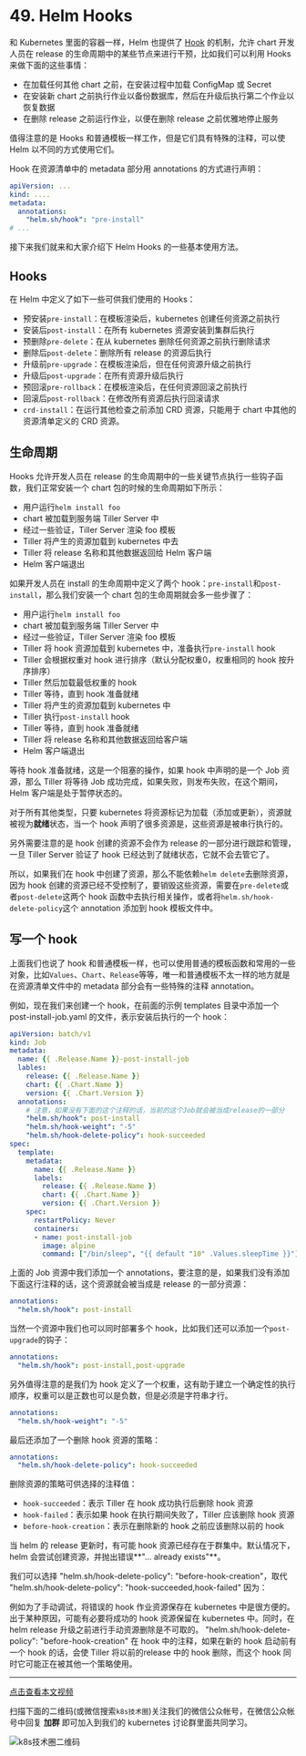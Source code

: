 # 49. Helm Hooks
和 Kubernetes 里面的容器一样，Helm 也提供了 [Hook](https://docs.helm.sh/developing_charts/#hooks) 的机制，允许 chart 开发人员在 release 的生命周期中的某些节点来进行干预，比如我们可以利用 Hooks 来做下面的这些事情：

* 在加载任何其他 chart 之前，在安装过程中加载 ConfigMap 或 Secret
* 在安装新 chart 之前执行作业以备份数据库，然后在升级后执行第二个作业以恢复数据
* 在删除 release 之前运行作业，以便在删除 release 之前优雅地停止服务

值得注意的是 Hooks 和普通模板一样工作，但是它们具有特殊的注释，可以使 Helm 以不同的方式使用它们。

Hook 在资源清单中的 metadata 部分用 annotations 的方式进行声明：
```yaml
apiVersion: ...
kind: ....
metadata:
  annotations:
    "helm.sh/hook": "pre-install"
# ...
```

接下来我们就来和大家介绍下 Helm Hooks 的一些基本使用方法。

## Hooks
在 Helm 中定义了如下一些可供我们使用的 Hooks：

* 预安装`pre-install`：在模板渲染后，kubernetes 创建任何资源之前执行
* 安装后`post-install`：在所有 kubernetes 资源安装到集群后执行
* 预删除`pre-delete`：在从 kubernetes 删除任何资源之前执行删除请求
* 删除后`post-delete`：删除所有 release 的资源后执行
* 升级前`pre-upgrade`：在模板渲染后，但在任何资源升级之前执行
* 升级后`post-upgrade`：在所有资源升级后执行
* 预回滚`pre-rollback`：在模板渲染后，在任何资源回滚之前执行
* 回滚后`post-rollback`：在修改所有资源后执行回滚请求
* `crd-install`：在运行其他检查之前添加 CRD 资源，只能用于 chart 中其他的资源清单定义的 CRD 资源。



## 生命周期
Hooks 允许开发人员在 release 的生命周期中的一些关键节点执行一些钩子函数，我们正常安装一个 chart 包的时候的生命周期如下所示：

* 用户运行`helm install foo`
* chart 被加载到服务端 Tiller Server 中
* 经过一些验证，Tiller Server 渲染 foo 模板
* Tiller 将产生的资源加载到 kubernetes 中去
* Tiller 将 release 名称和其他数据返回给 Helm 客户端
* Helm 客户端退出

如果开发人员在 install 的生命周期中定义了两个 hook：`pre-install`和`post-install`，那么我们安装一个 chart 包的生命周期就会多一些步骤了：

* 用户运行`helm install foo`
* chart 被加载到服务端 Tiller Server 中
* 经过一些验证，Tiller Server 渲染 foo 模板
* Tiller 将 hook 资源加载到 kubernetes 中，准备执行`pre-install` hook
* Tiller 会根据权重对 hook 进行排序（默认分配权重0，权重相同的 hook 按升序排序）
* Tiller 然后加载最低权重的 hook
* Tiller 等待，直到 hook 准备就绪
* Tiller 将产生的资源加载到 kubernetes 中
* Tiller 执行`post-install` hook
* Tiller 等待，直到 hook 准备就绪
* Tiller 将 release 名称和其他数据返回给客户端
* Helm 客户端退出

等待 hook 准备就绪，这是一个阻塞的操作，如果 hook 中声明的是一个 Job 资源，那么 Tiller 将等待 Job 成功完成，如果失败，则发布失败，在这个期间，Helm 客户端是处于暂停状态的。

对于所有其他类型，只要 kubernetes 将资源标记为加载（添加或更新），资源就被视为**就绪**状态，当一个 hook 声明了很多资源是，这些资源是被串行执行的。

另外需要注意的是 hook 创建的资源不会作为 release 的一部分进行跟踪和管理，一旦 Tiller Server 验证了 hook 已经达到了就绪状态，它就不会去管它了。

所以，如果我们在 hook 中创建了资源，那么不能依赖`helm delete`去删除资源，因为 hook 创建的资源已经不受控制了，要销毁这些资源，需要在`pre-delete`或者`post-delete`这两个 hook 函数中去执行相关操作，或者将`helm.sh/hook-delete-policy`这个 annotation 添加到 hook 模板文件中。

## 写一个 hook
上面我们也说了 hook 和普通模板一样，也可以使用普通的模板函数和常用的一些对象，比如`Values`、`Chart`、`Release`等等，唯一和普通模板不太一样的地方就是在资源清单文件中的 metadata 部分会有一些特殊的注释 annotation。

例如，现在我们来创建一个 hook，在前面的示例 templates 目录中添加一个 post-install-job.yaml 的文件，表示安装后执行的一个 hook：
```yaml
apiVersion: batch/v1
kind: Job
metadata:
  name: {{ .Release.Name }}-post-install-job
  lables:
    release: {{ .Release.Name }}
    chart: {{ .Chart.Name }}
    version: {{ .Chart.Version }}
  annotations:
    # 注意，如果没有下面的这个注释的话，当前的这个Job就会被当成release的一部分
    "helm.sh/hook": post-install
    "helm.sh/hook-weight": "-5"
    "helm.sh/hook-delete-policy": hook-succeeded
spec:
  template:
    metadata:
      name: {{ .Release.Name }}
      labels:
        release: {{ .Release.Name }}
        chart: {{ .Chart.Name }}
        version: {{ .Chart.Version }}
    spec:
      restartPolicy: Never
      containers:
      - name: post-install-job
        image: alpine
        command: ["/bin/sleep", "{{ default "10" .Values.sleepTime }}"]
```

上面的 Job 资源中我们添加一个 annotations，要注意的是，如果我们没有添加下面这行注释的话，这个资源就会被当成是 release 的一部分资源：
```yaml
annotations:
  "helm.sh/hook": post-install
```

当然一个资源中我们也可以同时部署多个 hook，比如我们还可以添加一个`post-upgrade`的钩子：
```yaml
annotations:
  "helm.sh/hook": post-install,post-upgrade
```

另外值得注意的是我们为 hook 定义了一个权重，这有助于建立一个确定性的执行顺序，权重可以是正数也可以是负数，但是必须是字符串才行。
```yaml
annotations:
  "helm.sh/hook-weight": "-5"
```

最后还添加了一个删除 hook 资源的策略：
```yaml
annotations:
  "helm.sh/hook-delete-policy": hook-succeeded
```

删除资源的策略可供选择的注释值：

* `hook-succeeded`：表示 Tiller 在 hook 成功执行后删除 hook 资源
* `hook-failed`：表示如果 hook 在执行期间失败了，Tiller 应该删除 hook 资源
* `before-hook-creation`：表示在删除新的 hook 之前应该删除以前的 hook

当 helm 的 release 更新时，有可能 hook 资源已经存在于群集中。默认情况下，helm 会尝试创建资源，并抛出错误**"... already exists"**。

我们可以选择 "helm.sh/hook-delete-policy": "before-hook-creation"，取代 "helm.sh/hook-delete-policy": "hook-succeeded,hook-failed" 因为：

例如为了手动调试，将错误的 hook 作业资源保存在 kubernetes 中是很方便的。
出于某种原因，可能有必要将成功的 hook 资源保留在 kubernetes 中。同时，在 helm release 升级之前进行手动资源删除是不可取的。
"helm.sh/hook-delete-policy": "before-hook-creation" 在 hook 中的注释，如果在新的 hook 启动前有一个 hook 的话，会使 Tiller 将以前的release 中的 hook 删除，而这个 hook 同时它可能正在被其他一个策略使用。



---
[点击查看本文视频](https://youdianzhishi.com/course/6n8xd6/)

扫描下面的二维码(或微信搜索`k8s技术圈`)关注我们的微信公众帐号，在微信公众帐号中回复 **加群** 即可加入到我们的 kubernetes 讨论群里面共同学习。

![k8s技术圈二维码](https://www.qikqiak.com/img/posts/qrcode_for_gh_d6dd87b6ceb4_430.jpg)
